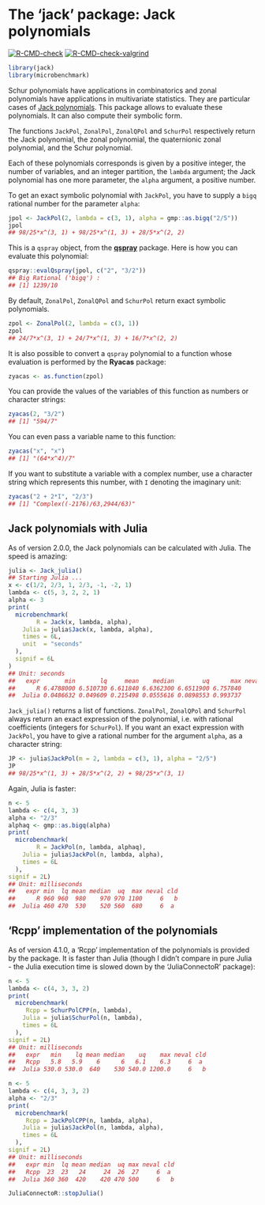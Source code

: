 The ‘jack’ package: Jack polynomials
================

<!-- badges: start -->

[![R-CMD-check](https://github.com/stla/jackR/actions/workflows/R-CMD-check.yaml/badge.svg)](https://github.com/stla/jackR/actions/workflows/R-CMD-check.yaml)
[![R-CMD-check-valgrind](https://github.com/stla/jackR/actions/workflows/R-CMD-check-valgrind.yaml/badge.svg)](https://github.com/stla/jackR/actions/workflows/R-CMD-check-valgrind.yaml)
<!-- badges: end -->

``` r
library(jack)
library(microbenchmark)
```

Schur polynomials have applications in combinatorics and zonal
polynomials have applications in multivariate statistics. They are
particular cases of [Jack
polynomials](https://en.wikipedia.org/wiki/Jack_function). This package
allows to evaluate these polynomials. It can also compute their symbolic
form.

The functions `JackPol`, `ZonalPol`, `ZonalQPol` and `SchurPol`
respectively return the Jack polynomial, the zonal polynomial, the
quaternionic zonal polynomial, and the Schur polynomial.

Each of these polynomials corresponds is given by a positive integer,
the number of variables, and an integer partition, the `lambda`
argument; the Jack polynomial has one more parameter, the `alpha`
argument, a positive number.

To get an exact symbolic polynomial with `JackPol`, you have to supply a
`bigq` rational number for the parameter `alpha`:

``` r
jpol <- JackPol(2, lambda = c(3, 1), alpha = gmp::as.bigq("2/5"))
jpol
## 98/25*x^(3, 1) + 98/25*x^(1, 3) + 28/5*x^(2, 2)
```

This is a `qspray` object, from the
[**qspray**](https://github.com/stla/qspray) package. Here is how you
can evaluate this polynomial:

``` r
qspray::evalQspray(jpol, c("2", "3/2"))
## Big Rational ('bigq') :
## [1] 1239/10
```

By default, `ZonalPol`, `ZonalQPol` and `SchurPol` return exact symbolic
polynomials.

``` r
zpol <- ZonalPol(2, lambda = c(3, 1))
zpol
## 24/7*x^(3, 1) + 24/7*x^(1, 3) + 16/7*x^(2, 2)
```

It is also possible to convert a `qspray` polynomial to a function whose
evaluation is performed by the **Ryacas** package:

``` r
zyacas <- as.function(zpol)
```

You can provide the values of the variables of this function as numbers
or character strings:

``` r
zyacas(2, "3/2")
## [1] "594/7"
```

You can even pass a variable name to this function:

``` r
zyacas("x", "x")
## [1] "(64*x^4)/7"
```

If you want to substitute a variable with a complex number, use a
character string which represents this number, with `I` denoting the
imaginary unit:

``` r
zyacas("2 + 2*I", "2/3")
## [1] "Complex((-2176)/63,2944/63)"
```

## Jack polynomials with Julia

As of version 2.0.0, the Jack polynomials can be calculated with Julia.
The speed is amazing:

``` r
julia <- Jack_julia()
## Starting Julia ...
x <- c(1/2, 2/3, 1, 2/3, -1, -2, 1)
lambda <- c(5, 3, 2, 2, 1)
alpha <- 3
print(
  microbenchmark(
        R = Jack(x, lambda, alpha),
    Julia = julia$Jack(x, lambda, alpha),
    times = 6L,
    unit  = "seconds"
  ),
  signif = 6L
)
## Unit: seconds
##   expr       min       lq     mean    median        uq      max neval cld
##      R 6.4788000 6.510730 6.611840 6.6362300 6.6511900 6.757840     6   b
##  Julia 0.0486632 0.049609 0.215498 0.0555616 0.0898553 0.993737     6  a
```

`Jack_julia()` returns a list of functions. `ZonalPol`, `ZonalQPol` and
`SchurPol` always return an exact expression of the polynomial,
i.e. with rational coefficients (integers for `SchurPol`). If you want
an exact expression with `JackPol`, you have to give a rational number
for the argument `alpha`, as a character string:

``` r
JP <- julia$JackPol(m = 2, lambda = c(3, 1), alpha = "2/5")
JP
## 98/25*x^(1, 3) + 28/5*x^(2, 2) + 98/25*x^(3, 1)
```

Again, Julia is faster:

``` r
n <- 5
lambda <- c(4, 3, 3)
alpha <- "2/3"
alphaq <- gmp::as.bigq(alpha)
print(
  microbenchmark(
        R = JackPol(n, lambda, alphaq),
    Julia = julia$JackPol(n, lambda, alpha),
    times = 6L
  ),
signif = 2L)
## Unit: milliseconds
##   expr min  lq mean median  uq  max neval cld
##      R 960 960  980    970 970 1100     6   b
##  Julia 460 470  530    520 560  680     6  a
```

## ‘Rcpp’ implementation of the polynomials

As of version 4.1.0, a ‘Rcpp’ implementation of the polynomials is
provided by the package. It is faster than Julia (though I didn’t
compare in pure Julia - the Julia execution time is slowed down by the
‘JuliaConnectoR’ package):

``` r
n <- 5
lambda <- c(4, 3, 3, 2)
print(
  microbenchmark(
     Rcpp = SchurPolCPP(n, lambda),
    Julia = julia$SchurPol(n, lambda),
    times = 6L
  ), 
signif = 2L)
## Unit: milliseconds
##   expr   min    lq mean median    uq    max neval cld
##   Rcpp   5.8   5.9    6      6   6.1    6.3     6  a 
##  Julia 530.0 530.0  640    530 540.0 1200.0     6   b
```

``` r
n <- 5
lambda <- c(4, 3, 3, 2)
alpha <- "2/3"
print(
  microbenchmark(
     Rcpp = JackPolCPP(n, lambda, alpha),
    Julia = julia$JackPol(n, lambda, alpha),
    times = 6L
  ), 
signif = 2L)
## Unit: milliseconds
##   expr min  lq mean median  uq max neval cld
##   Rcpp  23  23   24     24  26  27     6  a 
##  Julia 360 360  420    420 470 500     6   b
```

``` r
JuliaConnectoR::stopJulia()
```
